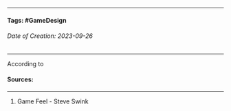 __________________________________________________________________________
#### **Tags:** #GameDesign 
###### *Date of Creation: 2023-09-26*
__________________________________________________________________________

According to 

#### Sources:
__________________________________________________________________________
1. Game Feel - Steve Swink